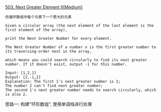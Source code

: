 [503. Next Greater Element II(Medium)](https://leetcode.com/problems/next-greater-element-ii/)

```
仿循环数组中每个元素下一个更大的元素

Given a circular array (the next element of the last element is the first element of the array),

print the Next Greater Number for every element.

The Next Greater Number of a number x is the first greater number to its traversing-order next in the array,

which means you could search circularly to find its next greater number. If it doesn't exist, output -1 for this number.

Input: [1,2,1]
Output: [2,-1,2]
Explanation: The first 1's next greater number is 2;
The number 2 can't find next greater number;
The second 1's next greater number needs to search circularly, which is also 2.
```

思路一: 
构建"环形数组", 使用单调栈进行处理